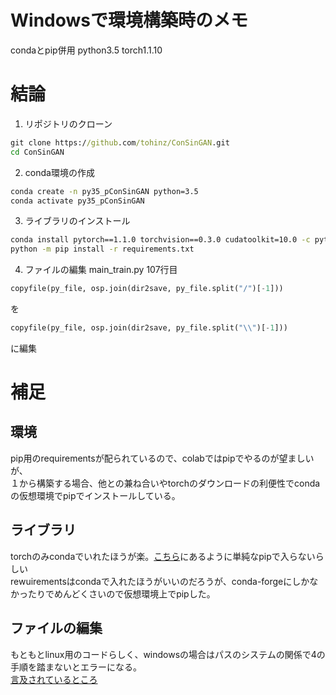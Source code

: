 # Windowsで環境構築時のメモ
condaとpip併用
python3.5
torch1.1.10

# 結論
1. リポジトリのクローン
```bat
git clone https://github.com/tohinz/ConSinGAN.git
cd ConSinGAN
```
2. conda環境の作成
```bat
conda create -n py35_pConSinGAN python=3.5
conda activate py35_pConSinGAN
```
3. ライブラリのインストール
```bat
conda install pytorch==1.1.0 torchvision==0.3.0 cudatoolkit=10.0 -c pytorch
python -m pip install -r requirements.txt
```
4. ファイルの編集
main_train.py 107行目
~~~python
copyfile(py_file, osp.join(dir2save, py_file.split("/")[-1]))
~~~
を
~~~python
copyfile(py_file, osp.join(dir2save, py_file.split("\\")[-1]))
~~~
に編集


# 補足
## 環境
pip用のrequirementsが配られているので、colabではpipでやるのが望ましいが、\
１から構築する場合、他との兼ね合いやtorchのダウンロードの利便性でcondaの仮想環境でpipでインストールしている。
## ライブラリ
torchのみcondaでいれたほうが楽。[こちら](https://pytorch.org/get-started/previous-versions/)にあるように単純なpipで入らないらしい\
rewuirementsはcondaで入れたほうがいいのだろうが、conda-forgeにしかなかったりでめんどくさいので仮想環境上でpipした。
## ファイルの編集
もともとlinux用のコードらしく、windowsの場合はパスのシステムの関係で4の手順を踏まないとエラーになる。\
[言及されているところ](https://github.com/tohinz/ConSinGAN/issues/4)